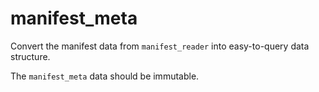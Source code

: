 # manifest_meta 

Convert the manifest data from `manifest_reader` into easy-to-query data structure.

The `manifest_meta` data should be immutable.
